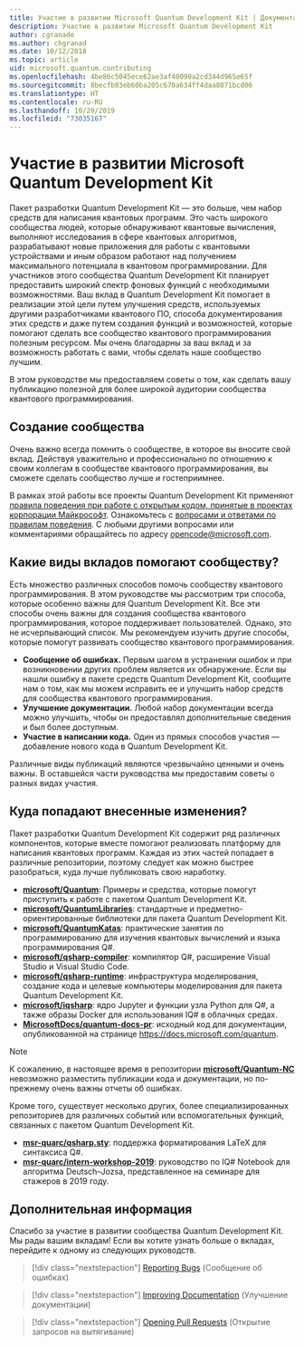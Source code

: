 ```yaml
---
title: Участие в развитии Microsoft Quantum Development Kit | Документация Майкрософт
description: Участие в развитии Microsoft Quantum Development Kit
author: cgranade
ms.author: chgranad
ms.date: 10/12/2018
ms.topic: article
uid: microsoft.quantum.contributing
ms.openlocfilehash: 4be86c5045ece62ae3af40090a2cd344d965e65f
ms.sourcegitcommit: 8becfb03eb60ba205c670a634ff4daa8071bcd06
ms.translationtype: HT
ms.contentlocale: ru-RU
ms.lasthandoff: 10/29/2019
ms.locfileid: "73035167"
---
```

# <a name="contributing-to-the-quantum-development-kit"></a>Участие в развитии Microsoft Quantum Development Kit #

Пакет разработки Quantum Development Kit — это больше, чем набор средств для написания квантовых программ.
Это часть широкого сообщества людей, которые обнаруживают квантовые вычисления, выполняют исследования в сфере квантовых алгоритмов, разрабатывают новые приложения для работы с квантовыми устройствами и иным образом работают над получением максимального потенциала в квантовом программировании.
Для участников этого сообщества Quantum Development Kit планирует предоставить широкий спектр фоновых функций с необходимыми возможностями.
Ваш вклад в Quantum Development Kit помогает в реализации этой цели путем улучшения средств, используемых другими разработчиками квантового ПО, способа документирования этих средств и даже путем создания функций и возможностей, которые помогают сделать все сообщество квантового программирования полезным ресурсом.
Мы очень благодарны за ваш вклад и за возможность работать с вами, чтобы сделать наше сообщество лучшим.

В этом руководстве мы предоставляем советы о том, как сделать вашу публикацию полезной для более широкой аудитории сообщества квантового программирования.

## <a name="building-community"></a>Создание сообщества ##

Очень важно всегда помнить о сообществе, в которое вы вносите свой вклад.
Действуя уважительно и профессионально по отношению к своим коллегам в сообществе квантового программирования, вы сможете сделать сообщество лучше и гостеприимнее.

В рамках этой работы все проекты Quantum Development Kit применяют [правила поведения при работе с открытым кодом, принятые в проектах корпорации Майкрософт](https://opensource.microsoft.com/codeofconduct/).
Ознакомьтесь с [вопросами и ответами по правилам поведения](https://opensource.microsoft.com/codeofconduct/faq/). С любыми другими вопросами или комментариями обращайтесь по адресу [opencode@microsoft.com](mailto:opencode@microsoft.com).

## <a name="what-kinds-of-contributions-help-the-community"></a>Какие виды вкладов помогают сообществу? ##

Есть множество различных способов помочь сообществу квантового программирования.
В этом руководстве мы рассмотрим три способа, которые особенно важны для Quantum Development Kit.
Все эти способы очень важны для создания сообщества квантового программирования, которое поддерживает пользователей.
Однако, это не исчерпывающий список. Мы рекомендуем изучить другие способы, которые помогут развивать сообщество квантового программирования.

- **Сообщение об ошибках.** Первым шагом в устранении ошибок и при возникновении других проблем является их обнаружение. Если вы нашли ошибку в пакете средств Quantum Development Kit, сообщите нам о том, как мы можем исправить ее и улучшить набор средств для сообщества квантового программирования.
- **Улучшение документации.** Любой набор документации всегда можно улучшить, чтобы он предоставлял дополнительные сведения и был более доступным.
- **Участие в написании кода.** Один из прямых способов участия — добавление нового кода в Quantum Development Kit.

Различные виды публикаций являются чрезвычайно ценными и очень важны.
В оставшейся части руководства мы предоставим советы о разных видах участия.

## <a name="where-do-contributions-go"></a>Куда попадают внесенные изменения? ##

Пакет разработки Quantum Development Kit содержит ряд различных компонентов, которые вместе помогают реализовать платформу для написания квантовых программ.
Каждая из этих частей попадает в различные репозитории, поэтому следует как можно быстрее разобраться, куда лучше публиковать свою наработку.

- [**microsoft/Quantum**](https://github.com/Microsoft/Quantum): Примеры и средства, которые помогут приступить к работе с пакетом Quantum Development Kit.
- [**microsoft/QuantumLibraries**](https://github.com/Microsoft/QuantumLibraries): стандартные и предметно-ориентированные библиотеки для пакета Quantum Development Kit.
- [**microsoft/QuantumKatas**](https://github.com/Microsoft/QuantumKatas): практические занятия по программированию для изучения квантовых вычислений и языка программирования Q#.
- [**microsoft/qsharp-compiler**](https://github.com/microsoft/qsharp-compiler): компилятор Q#, расширение Visual Studio и Visual Studio Code.
- [**microsoft/qsharp-runtime**](https://github.com/microsoft/qsharp-runtime): инфраструктура моделирования, создание кода и целевые компьютеры моделирования для пакета Quantum Development Kit.
- [**microsoft/iqsharp**](https://github.com/microsoft/iqsharp): ядро Jupyter и функции узла Python для Q#, а также образы Docker для использования IQ# в облачных средах.
- [**MicrosoftDocs/quantum-docs-pr**](https://github.com/MicrosoftDocs/quantum-docs-pr): исходный код для документации, опубликованной на странице https://docs.microsoft.com/quantum.

> [!NOTE]
> К сожалению, в настоящее время в репозитории [**microsoft/Quantum-NC**](https://github.com/microsoft/Quantum-NC) невозможно разместить публикации кода и документации, но по-прежнему очень важны отчеты об ошибках.

Кроме того, существует несколько других, более специализированных репозиториев для различных событий или вспомогательных функций, связанных с пакетом Quantum Development Kit.

- [**msr-quarc/qsharp.sty**](https://github.com/msr-quarc/qsharp.sty): поддержка форматирования LaTeX для синтаксиса Q#.
- [**msr-quarc/intern-workshop-2019**](https://github.com/msr-quarc/intern-workshop-2019): руководство по IQ# Notebook для алгоритма Deutsch–Jozsa, представленное на семинаре для стажеров в 2019 году.

## <a name="next-steps"></a>Дополнительная информация ##

Спасибо за участие в развитии сообщества Quantum Development Kit. Мы рады вашим вкладам!
Если вы хотите узнать больше о вкладах, перейдите к одному из следующих руководств.

> [!div class="nextstepaction"]
> [Reporting Bugs](xref:microsoft.quantum.contributing.reporting) (Сообщение об ошибках)

> [!div class="nextstepaction"]
> [Improving Documentation](xref:microsoft.quantum.contributing.docs) (Улучшение документации)

> [!div class="nextstepaction"]
> [Opening Pull Requests](xref:microsoft.quantum.contributing.pulls) (Открытие запросов на вытягивание)


